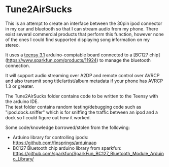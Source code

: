 # Tune2AirSucks
This is an attempt to create an interface between the 30pin ipod connector in my car and bluetooth so that I can stream audio from my phone. There exist several commercial products that perform this function, however none of the ones I could find supported displaying song information on my stereo.

It uses a [teensy 3.1](https://www.pjrc.com/teensy/teensy31.html) arduino-comptable board connected to a [BC127 chip] (https://www.sparkfun.com/products/11924) to manage the bluetooth connection.

It will support audio streaming over A2DP and remote control over AVRCP and also transmit song title/artist/album metadata if your phone has AVRCP 1.3 or greater.

The Tune2AirSucks folder contains code to be written to the Teensy with the arduino IDE.<br>
The test folder contains random testing/debugging code such as "ipod.dock.sniffer" which is for sniffing the traffic between an ipod and a dock so I could figure out how it worked.



Some code/knowledge borrowed/stolen from the following:
* Arduino library for controlling ipods: https://github.com/finsprings/arduinaap<br>
* BC127 Bluetooth chip arduino library from sparkfun: https://github.com/sparkfun/SparkFun_BC127_Bluetooth_Module_Arduino_Library/
